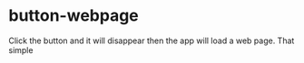 # button-webpage

Click the button and it will disappear then the app will load a web page. That simple